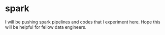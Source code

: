 # spark
I will be pushing spark pipelines and codes that I experiment here. Hope this will be helpful for fellow data engineers.